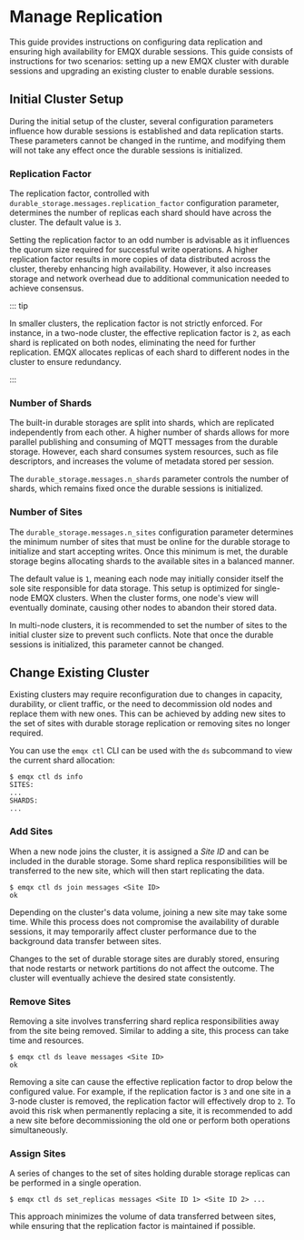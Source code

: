 # Manage Replication

This guide provides instructions on configuring data replication and ensuring high availability for EMQX durable sessions. This guide consists of instructions for two scenarios: setting up a new EMQX cluster with durable sessions and upgrading an existing cluster to enable durable sessions.

## Initial Cluster Setup

During the initial setup of the cluster, several configuration parameters influence how durable sessions is established and data replication starts. These parameters cannot be changed in the runtime, and modifying them will not take any effect once the durable sessions is initialized.

### Replication Factor

The replication factor, controlled with `durable_storage.messages.replication_factor` configuration parameter, determines the number of replicas each shard should have across the cluster. The default value is `3`.

Setting the replication factor to an odd number is advisable as it influences the quorum size required for successful write operations. A higher replication factor results in more copies of data distributed across the cluster, thereby enhancing high availability. However, it also increases storage and network overhead due to additional communication needed to achieve consensus.

::: tip

In smaller clusters, the replication factor is not strictly enforced. For instance, in a two-node cluster, the effective replication factor is `2`, as each shard is replicated on both nodes, eliminating the need for further replication. EMQX allocates replicas of each shard to different nodes in the cluster to ensure redundancy.

:::

### Number of Shards

The built-in durable storages are split into shards, which are replicated independently from each other.
A higher number of shards allows for more parallel publishing and consuming of MQTT messages from the durable storage. However, each shard consumes system resources, such as file descriptors, and increases the volume of metadata stored per session.

The `durable_storage.messages.n_shards` parameter controls the number of shards, which remains fixed once the durable sessions is initialized.

### Number of Sites

The `durable_storage.messages.n_sites` configuration parameter determines the minimum number of sites that must be online for the durable storage to initialize and start accepting writes. Once this minimum is met, the durable storage begins allocating shards to the available sites in a balanced manner.

The default value is `1`, meaning each node may initially consider itself the sole site responsible for data storage. This setup is optimized for single-node EMQX clusters. When the cluster forms, one node's view will eventually dominate, causing other nodes to abandon their stored data.

In multi-node clusters, it is recommended to set the number of sites to the initial cluster size to prevent such conflicts. Note that once the durable sessions is initialized, this parameter cannot be changed.

## Change Existing Cluster

Existing clusters may require reconfiguration due to changes in capacity, durability, or client traffic, or the need to decommission old nodes and replace them with new ones. This can be achieved by adding new sites to the set of sites with durable storage replication or removing sites no longer required.

You can use the `emqx ctl` CLI can be used with the `ds` subcommand to view the current shard allocation:

```shell
$ emqx ctl ds info
SITES:
...
SHARDS:
...
```

### Add Sites

When a new node joins the cluster, it is assigned a *Site ID* and can be included in the durable storage. Some shard replica responsibilities will be transferred to the new site, which will then start replicating the data.
```shell
$ emqx ctl ds join messages <Site ID>
ok
```

Depending on the cluster's data volume, joining a new site may take some time. While this process does not compromise the availability of durable sessions, it may temporarily affect cluster performance due to the background data transfer between sites.

Changes to the set of durable storage sites are durably stored, ensuring that node restarts or network partitions do not affect the outcome. The cluster will eventually achieve the desired state consistently.

### Remove Sites

Removing a site involves transferring shard replica responsibilities away from the site being removed. Similar to adding a site, this process can take time and resources.
```shell
$ emqx ctl ds leave messages <Site ID>
ok
```

Removing a site can cause the effective replication factor to drop below the configured value. For example, if the replication factor is `3` and one site in a 3-node cluster is removed, the replication factor will effectively drop to `2`. To avoid this risk when permanently replacing a site, it is recommended to add a new site before decommissioning the old one or perform both operations simultaneously.

### Assign Sites

A series of changes to the set of sites holding durable storage replicas can be performed in a single operation.
```shell
$ emqx ctl ds set_replicas messages <Site ID 1> <Site ID 2> ...
```

This approach minimizes the volume of data transferred between sites, while ensuring that the replication factor is maintained if possible.
